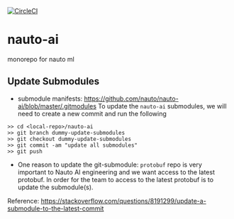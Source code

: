 [![CircleCI](https://circleci.com/gh/nauto/nauto-ai.svg?style=svg&circle-token=4e9dea414cd7476a8f7d24743bd635ff46c21c2a	)](https://circleci.com/gh/nauto/nauto-ai)

# nauto-ai
monorepo for nauto ml


## Update Submodules
* submodule manifests: https://github.com/nauto/nauto-ai/blob/master/.gitmodules
To update the `nauto-ai` submodules, we will need to create a new commit and run the following
```
>> cd <local-repo>/nauto-ai
>> git branch dummy-update-submodules
>> git checkout dummy-update-submodules
>> git commit -am "update all submodules"
>> git push
```

* One reason to update the git-submodule: `protobuf` repo is very important to Nauto AI engineering and we want access to the latest protobuf. In order for the team to access to the latest protobuf is to update the submodule(s).

Reference: https://stackoverflow.com/questions/8191299/update-a-submodule-to-the-latest-commit
